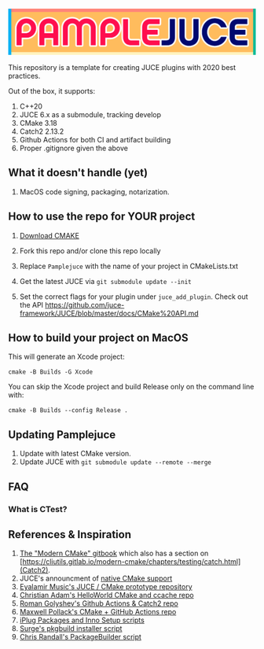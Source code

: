 ![PAMPLEJUCE](pamplejuce.png)

This repository is a template for creating JUCE plugins with 2020 best practices.

Out of the box, it supports:

1. C++20
2. JUCE 6.x as a submodule, tracking develop
3. CMake 3.18
4. Catch2 2.13.2
5. Github Actions for both CI and artifact building
6. Proper .gitignore given the above

## What it doesn't handle (yet)

1. MacOS code signing, packaging, notarization.

## How to use the repo for YOUR project

1. [Download CMAKE](https://cmake.org/download/)

2. Fork this repo and/or clone this repo locally

3. Replace `Pamplejuce` with the name of your project in CMakeLists.txt

4. Get the latest JUCE via `git submodule update --init`

5. Set the correct flags for your plugin under `juce_add_plugin`. Check out the API https://github.com/juce-framework/JUCE/blob/master/docs/CMake%20API.md


## How to build your project on MacOS

This will generate an Xcode project:

```
cmake -B Builds -G Xcode
```

You can skip the Xcode project and build Release only on the command line with: 

```
cmake -B Builds --config Release .
```

## Updating Pamplejuce

1. Update with latest CMake version.
2. Update JUCE with `git submodule update --remote --merge`

## FAQ 

### What is CTest?


## References & Inspiration

1. [The "Modern CMake" gitbook](https://cliutils.gitlab.io/) which also has a section on [https://cliutils.gitlab.io/modern-cmake/chapters/testing/catch.html](Catch2).
2. JUCE's announcment of [native CMake support](https://forum.juce.com/t/native-built-in-cmake-support-in-juce/38700)
3. [Eyalamir Music's JUCE / CMake prototype repository](https://github.com/eyalamirmusic/JUCECmakeRepoPrototype)
4. [Christian Adam's HelloWorld CMake and ccache repo](https://github.com/cristianadam/HelloWorld)
5. [Roman Golyshev's Github Actions & Catch2 repo](https://github.com/fedochet/github-actions-cpp-test)
6. [Maxwell Pollack's CMake + GitHub Actions repo](https://github.com/maxwellpollack/juce-plugin-ci)
7. [iPlug Packages and Inno Setup scripts](https://github.com/olilarkin/wdl-ol/tree/master/IPlugExamples/IPlugEffect/installer)
8. [Surge's pkgbuild installer script](https://github.com/kurasu/surge/blob/master/installer_mac/make_installer.sh)
9. [Chris Randall's PackageBuilder script](https://forum.juce.com/t/vst-installer/16654/15)